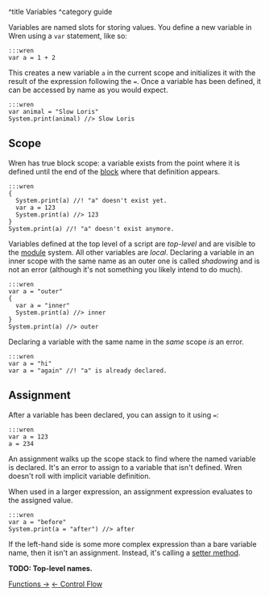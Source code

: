 ^title Variables
^category guide

Variables are named slots for storing values. You define a new variable in Wren
using a `var` statement, like so:

    :::wren
    var a = 1 + 2

This creates a new variable `a` in the current scope and initializes it with
the result of the expression following the `=`. Once a variable has been
defined, it can be accessed by name as you would expect.

    :::wren
    var animal = "Slow Loris"
    System.print(animal) //> Slow Loris

## Scope

Wren has true block scope: a variable exists from the point where it is defined
until the end of the [block](syntax.html#blocks) where that definition appears.

    :::wren
    {
      System.print(a) //! "a" doesn't exist yet.
      var a = 123
      System.print(a) //> 123
    }
    System.print(a) //! "a" doesn't exist anymore.

Variables defined at the top level of a script are *top-level* and are visible
to the [module](modules.html) system. All other variables are *local*.
Declaring a variable in an inner scope with the same name as an outer one is
called *shadowing* and is not an error (although it's not something you likely
intend to do much).

    :::wren
    var a = "outer"
    {
      var a = "inner"
      System.print(a) //> inner
    }
    System.print(a) //> outer

Declaring a variable with the same name in the *same* scope *is* an error.

    :::wren
    var a = "hi"
    var a = "again" //! "a" is already declared.

## Assignment

After a variable has been declared, you can assign to it using `=`:

    :::wren
    var a = 123
    a = 234

An assignment walks up the scope stack to find where the named variable is
declared. It's an error to assign to a variable that isn't defined. Wren
doesn't roll with implicit variable definition.

When used in a larger expression, an assignment expression evaluates to the
assigned value.

    :::wren
    var a = "before"
    System.print(a = "after") //> after

If the left-hand side is some more complex expression than a bare variable name,
then it isn't an assignment. Instead, it's calling a [setter method][].

[setter method]: method-calls.html#setters

**TODO: Top-level names.**

<a class="right" href="functions.html">Functions &rarr;</a>
<a href="control-flow.html">&larr; Control Flow</a>
